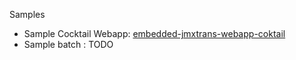 Samples


 * Sample Cocktail Webapp: [embedded-jmxtrans-webapp-coktail](https://github.com/jmxtrans/embedded-jmxtrans-samples/tree/master/embedded-jmxtrans-webapp-coktail)
 * Sample batch : TODO

